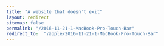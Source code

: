 ```yaml
---
title: "A website that doesn't exit"
layout: redirect
sitemap: false
permalink: "/2016-11-21-1-MacBook-Pro-Touch-Bar"
redirect_to:  "/apple/2016-11-21-1-MacBook-Pro-Touch-Bar"
---
```

